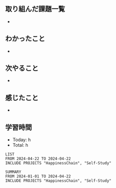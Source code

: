 ## 取り組んだ課題一覧
- 
## わかったこと
- 
## 次やること
- 
## 感じたこと
- 
## 学習時間
- Today: h
- Total: h

```toggl
LIST
FROM 2024-04-22 TO 2024-04-22
INCLUDE PROJECTS "HappinessChain", "Self-Study"
```
```toggl
SUMMARY
FROM 2024-01-01 TO 2024-04-22
INCLUDE PROJECTS "HappinessChain", "Self-Study"
```
